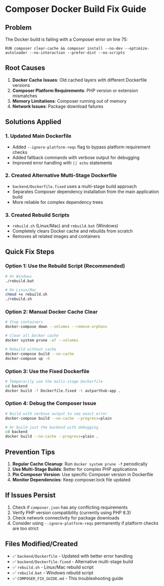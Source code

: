# Composer Docker Build Fix Guide

## Problem
The Docker build is failing with a Composer error on line 75:
```
RUN composer clear-cache && composer install --no-dev --optimize-autoloader --no-interaction --prefer-dist --no-scripts
```

## Root Causes
1. **Docker Cache Issues**: Old cached layers with different Dockerfile versions
2. **Composer Platform Requirements**: PHP version or extension mismatches
3. **Memory Limitations**: Composer running out of memory
4. **Network Issues**: Package download failures

## Solutions Applied

### 1. Updated Main Dockerfile
- Added `--ignore-platform-reqs` flag to bypass platform requirement checks
- Added fallback commands with verbose output for debugging
- Improved error handling with `|| echo` statements

### 2. Created Alternative Multi-Stage Dockerfile
- `backend/Dockerfile.fixed` uses a multi-stage build approach
- Separates Composer dependency installation from the main application build
- More reliable for complex dependency trees

### 3. Created Rebuild Scripts
- `rebuild.sh` (Linux/Mac) and `rebuild.bat` (Windows)
- Completely clears Docker cache and rebuilds from scratch
- Removes all related images and containers

## Quick Fix Steps

### Option 1: Use the Rebuild Script (Recommended)
```bash
# On Windows
./rebuild.bat

# On Linux/Mac
chmod +x rebuild.sh
./rebuild.sh
```

### Option 2: Manual Docker Cache Clear
```bash
# Stop containers
docker-compose down --volumes --remove-orphans

# Clear all Docker cache
docker system prune -af --volumes

# Rebuild without cache
docker-compose build --no-cache
docker-compose up -d
```

### Option 3: Use the Fixed Dockerfile
```bash
# Temporarily use the multi-stage Dockerfile
cd backend
docker build -f Dockerfile.fixed -t autparthub-app .
```

### Option 4: Debug the Composer Issue
```bash
# Build with verbose output to see exact error
docker-compose build --no-cache --progress=plain

# Or build just the backend with debugging
cd backend
docker build --no-cache --progress=plain .
```

## Prevention Tips

1. **Regular Cache Cleanup**: Run `docker system prune -f` periodically
2. **Use Multi-Stage Builds**: Better for complex PHP applications
3. **Pin Composer Version**: Use specific Composer version in Dockerfile
4. **Monitor Dependencies**: Keep composer.lock file updated

## If Issues Persist

1. Check if `composer.json` has any conflicting requirements
2. Verify PHP version compatibility (currently using PHP 8.3)
3. Check network connectivity for package downloads
4. Consider using `--ignore-platform-reqs` permanently if platform checks are too strict

## Files Modified/Created
- ✅ `backend/Dockerfile` - Updated with better error handling
- ✅ `backend/Dockerfile.fixed` - Alternative multi-stage build
- ✅ `rebuild.sh` - Linux/Mac rebuild script
- ✅ `rebuild.bat` - Windows rebuild script
- ✅ `COMPOSER_FIX_GUIDE.md` - This troubleshooting guide